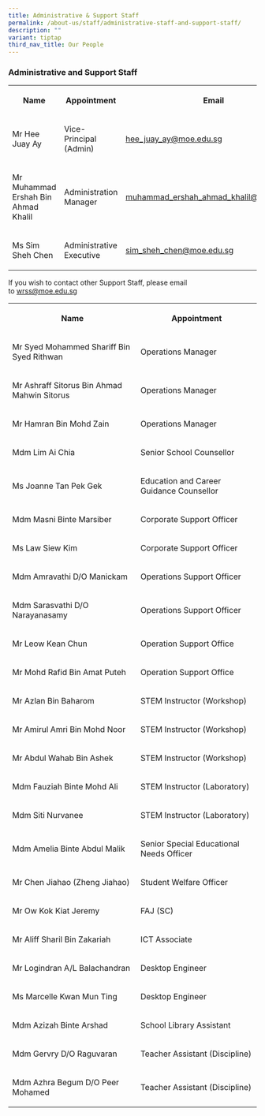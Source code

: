 ```yaml
---
title: Administrative & Support Staff
permalink: /about-us/staff/administrative-staff-and-support-staff/
description: ""
variant: tiptap
third_nav_title: Our People
---
```

<h3><strong>Administrative and Support Staff</strong></h3>
<table style="minWidth: 75px">
<colgroup>
<col>
<col>
<col>
</colgroup>
<tbody>
<tr>
<th rowspan="1" colspan="1">
<p>Name</p>
</th>
<th rowspan="1" colspan="1">
<p>Appointment</p>
</th>
<th rowspan="1" colspan="1">
<p>Email</p>
</th>
</tr>
<tr>
<td rowspan="1" colspan="1">
<p>Mr Hee Juay Ay</p>
</td>
<td rowspan="1" colspan="1">
<p>Vice-Principal (Admin)</p>
</td>
<td rowspan="1" colspan="1">
<p><a href="mailto:hee_juay_ay@moe.edu.sg" rel="noopener noreferrer nofollow" target="_blank">hee_juay_ay@moe.edu.sg</a>
</p>
</td>
</tr>
<tr>
<td rowspan="1" colspan="1">
<p>Mr Muhammad Ershah Bin Ahmad Khalil</p>
</td>
<td rowspan="1" colspan="1">
<p>Administration Manager</p>
</td>
<td rowspan="1" colspan="1">
<p><a href="mailto:muhammad_ershah_ahmad_khalil@moe.edu.sg" rel="noopener nofollow" target="_blank">muhammad_ershah_ahmad_khalil@moe.edu.sg</a>
</p>
</td>
</tr>
<tr>
<td rowspan="1" colspan="1">
<p>Ms Sim Sheh Chen</p>
</td>
<td rowspan="1" colspan="1">
<p>Administrative Executive</p>
</td>
<td rowspan="1" colspan="1">
<p><a href="mailto:sim_sheh_chen@moe.edu.sg" rel="noopener noreferrer nofollow" target="_blank">sim_sheh_chen@moe.edu.sg</a>
</p>
</td>
</tr>
</tbody>
</table>
<p></p>
<p>If you wish to contact other Support Staff, please email to&nbsp;<a href="mailto:wrss@moe.edu.sg" rel="noopener noreferrer nofollow" target="_blank">wrss@moe.edu.sg</a>
</p>
<table style="minWidth: 50px">
<colgroup>
<col>
<col>
</colgroup>
<tbody>
<tr>
<th rowspan="1" colspan="1">
<p>Name</p>
</th>
<th rowspan="1" colspan="1">
<p>Appointment</p>
</th>
</tr>
<tr>
<td rowspan="1" colspan="1">
<p>Mr Syed Mohammed Shariff Bin Syed Rithwan</p>
</td>
<td rowspan="1" colspan="1">
<p>Operations Manager</p>
</td>
</tr>
<tr>
<td rowspan="1" colspan="1">
<p>Mr Ashraff Sitorus Bin Ahmad Mahwin Sitorus</p>
</td>
<td rowspan="1" colspan="1">
<p>Operations Manager</p>
</td>
</tr>
<tr>
<td rowspan="1" colspan="1">
<p>Mr Hamran Bin Mohd Zain</p>
</td>
<td rowspan="1" colspan="1">
<p>Operations Manager</p>
</td>
</tr>
<tr>
<td rowspan="1" colspan="1">
<p>Mdm Lim Ai Chia</p>
</td>
<td rowspan="1" colspan="1">
<p>Senior School Counsellor</p>
</td>
</tr>
<tr>
<td rowspan="1" colspan="1">
<p>Ms Joanne Tan Pek Gek</p>
</td>
<td rowspan="1" colspan="1">
<p>Education and Career Guidance Counsellor</p>
</td>
</tr>
<tr>
<td rowspan="1" colspan="1">
<p>Mdm Masni Binte Marsiber</p>
</td>
<td rowspan="1" colspan="1">
<p>Corporate Support Officer</p>
</td>
</tr>
<tr>
<td rowspan="1" colspan="1">
<p>Ms Law Siew Kim</p>
</td>
<td rowspan="1" colspan="1">
<p>Corporate Support Officer</p>
</td>
</tr>
<tr>
<td rowspan="1" colspan="1">
<p>Mdm Amravathi D/O Manickam</p>
</td>
<td rowspan="1" colspan="1">
<p>Operations Support Officer</p>
</td>
</tr>
<tr>
<td rowspan="1" colspan="1">
<p>Mdm Sarasvathi D/O Narayanasamy</p>
</td>
<td rowspan="1" colspan="1">
<p>Operations Support Officer</p>
</td>
</tr>
<tr>
<td rowspan="1" colspan="1">
<p>Mr Leow Kean Chun</p>
</td>
<td rowspan="1" colspan="1">
<p>Operation Support Office</p>
</td>
</tr>
<tr>
<td rowspan="1" colspan="1">
<p>Mr Mohd Rafid Bin Amat Puteh</p>
</td>
<td rowspan="1" colspan="1">
<p>Operation Support Office</p>
</td>
</tr>
<tr>
<td rowspan="1" colspan="1">
<p>Mr Azlan Bin Baharom</p>
</td>
<td rowspan="1" colspan="1">
<p>STEM Instructor (Workshop)</p>
</td>
</tr>
<tr>
<td rowspan="1" colspan="1">
<p>Mr Amirul Amri Bin Mohd Noor</p>
</td>
<td rowspan="1" colspan="1">
<p>STEM Instructor (Workshop)</p>
</td>
</tr>
<tr>
<td rowspan="1" colspan="1">
<p>Mr Abdul Wahab Bin Ashek</p>
</td>
<td rowspan="1" colspan="1">
<p>STEM Instructor (Workshop)</p>
</td>
</tr>
<tr>
<td rowspan="1" colspan="1">
<p>Mdm Fauziah Binte Mohd Ali</p>
</td>
<td rowspan="1" colspan="1">
<p>STEM Instructor (Laboratory)</p>
</td>
</tr>
<tr>
<td rowspan="1" colspan="1">
<p>Mdm Siti Nurvanee</p>
</td>
<td rowspan="1" colspan="1">
<p>STEM Instructor (Laboratory)</p>
</td>
</tr>
<tr>
<td rowspan="1" colspan="1">
<p>Mdm Amelia Binte Abdul Malik</p>
</td>
<td rowspan="1" colspan="1">
<p>Senior Special Educational Needs Officer</p>
</td>
</tr>
<tr>
<td rowspan="1" colspan="1">
<p>Mr Chen Jiahao (Zheng Jiahao)</p>
</td>
<td rowspan="1" colspan="1">
<p>Student Welfare Officer</p>
</td>
</tr>
<tr>
<td rowspan="1" colspan="1">
<p>Mr Ow Kok Kiat Jeremy</p>
</td>
<td rowspan="1" colspan="1">
<p>FAJ (SC)</p>
</td>
</tr>
<tr>
<td rowspan="1" colspan="1">
<p>Mr Aliff Sharil Bin Zakariah</p>
</td>
<td rowspan="1" colspan="1">
<p>ICT Associate</p>
</td>
</tr>
<tr>
<td rowspan="1" colspan="1">
<p>Mr Logindran A/L Balachandran</p>
</td>
<td rowspan="1" colspan="1">
<p>Desktop Engineer</p>
</td>
</tr>
<tr>
<td rowspan="1" colspan="1">
<p>Ms Marcelle Kwan Mun Ting</p>
</td>
<td rowspan="1" colspan="1">
<p>Desktop Engineer</p>
</td>
</tr>
<tr>
<td rowspan="1" colspan="1">
<p>Mdm Azizah Binte Arshad</p>
</td>
<td rowspan="1" colspan="1">
<p>School Library Assistant</p>
</td>
</tr>
<tr>
<td rowspan="1" colspan="1">
<p>Mdm Gervry D/O Raguvaran</p>
</td>
<td rowspan="1" colspan="1">
<p>Teacher Assistant (Discipline)</p>
</td>
</tr>
<tr>
<td rowspan="1" colspan="1">
<p>Mdm Azhra Begum D/O Peer Mohamed</p>
</td>
<td rowspan="1" colspan="1">
<p>Teacher Assistant (Discipline)</p>
</td>
</tr>
</tbody>
</table>
<p></p>